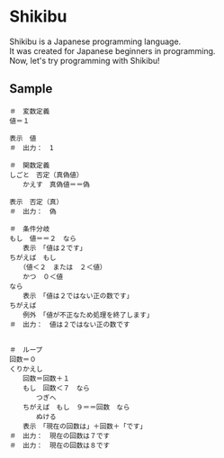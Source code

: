 # Shikibu
Shikibu is a Japanese programming language.  
It was created for Japanese beginners in programming.  
Now, let's try programming with Shikibu!

## Sample
```
＃　変数定義
値＝１

表示　値
＃　出力：　1

＃　関数定義
しごと　否定（真偽値）
　　かえす　真偽値＝＝偽

表示　否定（真）
＃　出力：　偽

＃　条件分岐
もし　値＝＝２　なら
　　表示　「値は２です」
ちがえば　もし
　　（値＜２　または　２＜値）
　　かつ　０＜値
なら
　　表示　「値は２ではない正の数です」
ちがえば
　　例外　「値が不正なため処理を終了します」
＃　出力：　値は２ではない正の数です


＃　ループ
回数＝０
くりかえし
　　回数＝回数＋１
　　もし　回数＜７　なら
　　　　つぎへ
　　ちがえば　もし　９＝＝回数　なら
　　　　ぬける
　　表示　「現在の回数は」＋回数＋「です」
＃　出力：　現在の回数は７です
＃　出力：　現在の回数は８です
```
